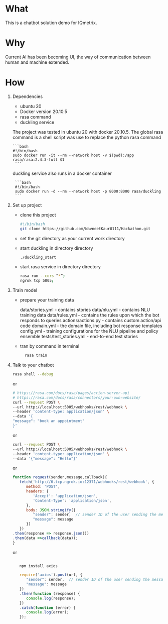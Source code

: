 # What
This is a chatbot solution demo for IQmetrix.

# Why
Current AI has been becoming UI, the way of communication between
human and machine extended.

# How

1. Dependencies
    - ubuntu 20
    - Docker version 20.10.5
    - rasa command
    - duckling service

    The project was tested in ubuntu 20 with docker 20.10.5.
    The global rasa command is a shell script was use to replace the python rasa command
    
       ```bash
       #!/bin/bash
       sudo docker run -it --rm --network host -v $(pwd):/app rasa/rasa:2.4.3-full $1
        ```
    
    duckling service also runs in a docker container
    
        ```bash
        #!/bin/bash
        sudo docker run -d --rm --network host -p 8000:8000 rasa/duckling
        ```


2. Set up project 

    - clone this project
       ```bash
       #!/bin/bash
       git clone https://github.com/NavneetKaur0111/Hackathon.git
       ```
      
    - set the git directory as your current work directory


    - start duckling in directory directory

       ```bash
       ./duckling_start
       ```

    - start rasa service in directory directory

       ```bash
       rasa run --cors “*”;
       ngrok tcp 5005;
       ```
      
3. Train model

    - prepare your training data
    
      data/stories.yml - contains stories
      data/nlu.yml - contains NLU training data
      data/rules.yml - contains the rules upon which the bot responds to queries
      actions/actions.py  - contains custom action/api code
      domain.yml  - the domain file, including bot response templates
      config.yml  - training configurations for the NLU pipeline and policy ensemble
      tests/test_stories.yml  - end-to-end test stories
    
    - tran by command in terminal
    
        ```bash
          rasa train
        ```

4. Talk to your chatbot
   
      ```bash
      rasa shell --debug
      ```

      or

      ```bash
      # https://rasa.com/docs/rasa/pages/action-server-api
      # https://rasa.com/docs/rasa/connectors/your-own-website/
      curl --request POST \
      --url http://localhost:5005/webhooks/rest/webhook \
      --header 'content-type: application/json' \
      --data '{
      "message": "book an appointment"
      }'
      ```

      or
   
      ```bash
      curl --request POST \
      --url http://localhost:5005/webhooks/rest/webhook \
      --header 'content-type: application/json' \
      --data '{"message": "Hello"}'
      ```

      or

      ```javascript
      function request(sender,message,callback){
         fetch('http://6.tcp.ngrok.io:12371/webhooks/rest/webhook', {
            method: 'POST',
            headers: {
               'Accept': 'application/json',
               'Content-Type': 'application/json',
            },
            body: JSON.stringify({
               "sender": sender,  // sender ID of the user sending the message
               "message": message
            })
         })
      .then(response => response.json())
      .then(data =>callback(data));
      }
      ```

      or
   
      ```javascript

         npm install axios
   
         require('axios').post(url, {
            "sender": sender,  // sender ID of the user sending the message
            "message": message
         })
         .then(function (response) {
            console.log(response);
         })
         .catch(function (error) {
            console.log(error);
         });

      ```
   

      
